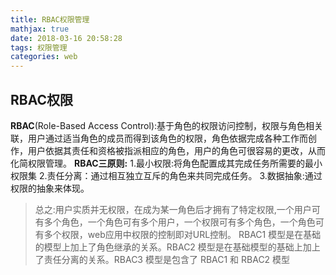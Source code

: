 ```yaml
---
title: RBAC权限管理
mathjax: true
date: 2018-03-16 20:58:28
tags: 权限管理
categories: web
---
```

##  RBAC权限
<b>RBAC</b>(Role-Based Access Control):基于角色的权限访问控制，权限与角色相关联，用户通过适当角色的成员而得到该角色的权限，角色依据完成各种工作而创作，用户依据其责任和资格被指派相应的角色，用户的角色可很容易的更改，从而化简权限管理。
<b>RBAC三原则:</b>
     1.最小权限:将角色配置成其完成任务所需要的最小权限集
     2.责任分离：通过相互独立互斥的角色来共同完成任务。
     3.数据抽象:通过权限的抽象来体现。
    <!--more-->
   > 总之:用户实质并无权限，在成为某一角色后才拥有了特定权限,一个用户可有多个角色，一个角色可有多个用户，一个权限可有多个角色，一个角色可有多个权限，web应用中权限的控制即对URL控制。
   RBAC1 模型是在基础的模型上加上了角色继承的关系。RBAC2 模型是在基础模型的基础上加上了责任分离的关系。RBAC3 模型是包含了 RBAC1 和 RBAC2 模型
